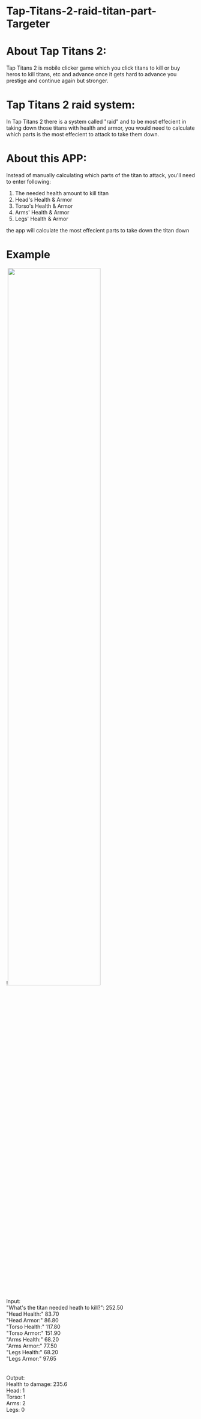 # Tap-Titans-2-raid-titan-part-Targeter



# About Tap Titans 2:
Tap Titans 2 is mobile clicker game which you click titans to kill or buy heros to kill titans, etc and advance
once it gets hard to advance you prestige and continue again but stronger.


# Tap Titans 2 raid system:
In Tap Titans 2 there is a system called "raid"
and to be most effecient in taking down those titans with health and armor,
you would need to calculate which parts is the most effecient to attack to take them down.


# About this APP:
Instead of manually calculating which parts of the titan to attack,
you'll need to enter following:
1) The needed health amount to kill titan
2) Head's Health & Armor
3) Torso's Health & Armor
4) Arms' Health & Armor
5) Legs' Health & Armor

the app will calculate the most effecient parts to take down the titan down


# Example

!<img src="https://user-images.githubusercontent.com/100541102/168424756-a5645d4a-f967-40f9-82f8-139aaf441572.png" width="70%px">


Input: <br>
"What's the titan needed heath to kill?": 252.50 <br>
"Head Health:" 83.70 <br>
"Head Armor:" 86.80 <br>
"Torso Health:" 117.80 <br>
"Torso Armor:" 151.90 <br>
"Arms Health:" 68.20 <br>
"Arms Armor:" 77.50 <br>
"Legs Health:" 68.20 <br>
"Legs Armor:" 97.65 <br>
 <br>
 <br>
Output: <br>
Health to damage: 235.6 <br>
Head: 1 <br>
Torso: 1 <br>
Arms: 2 <br>
Legs: 0 <br>
